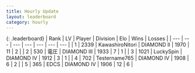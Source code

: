 ```yaml
---
title: Hourly Update
layout: leaderboard
category: hourly
---
```


{: .leaderboard}
| Rank | LV | Player | Division | Elo | Wins | Losses |
| --- | --- | --- | --- | --- | --- | --- |
| <span data-change="0">1</span> | 2339 | <span title="ID: 164871">KawashiroNitori</span> | DIAMOND II | <span data-change="0">1970</span> | <span data-change="0">11</span> | <span data-change="0">2</span> |
| <span data-change="0">2</span> | 530 | <span title="ID: 407707">電圧</span> | DIAMOND III | <span data-change="0">1933</span> | <span data-change="0">7</span> | <span data-change="0">1</span> |
| <span data-change="2">3</span> | 1021 | <span title="ID: 498412">LuckySpin</span> | DIAMOND IV | <span data-change="12">1912</span> | <span data-change="1">3</span> | <span data-change="0">1</span> |
| <span data-change="-1">4</span> | 702 | <span title="ID: 188640">Testername765</span> | DIAMOND IV | <span data-change="0">1908</span> | <span data-change="0">6</span> | <span data-change="0">2</span> |
| <span data-change="2">5</span> | 365 | <span title="ID: 224611">EDCS</span> | DIAMOND IV | <span data-change="21">1906</span> | <span data-change="3">12</span> | <span data-change="1">6</span> |